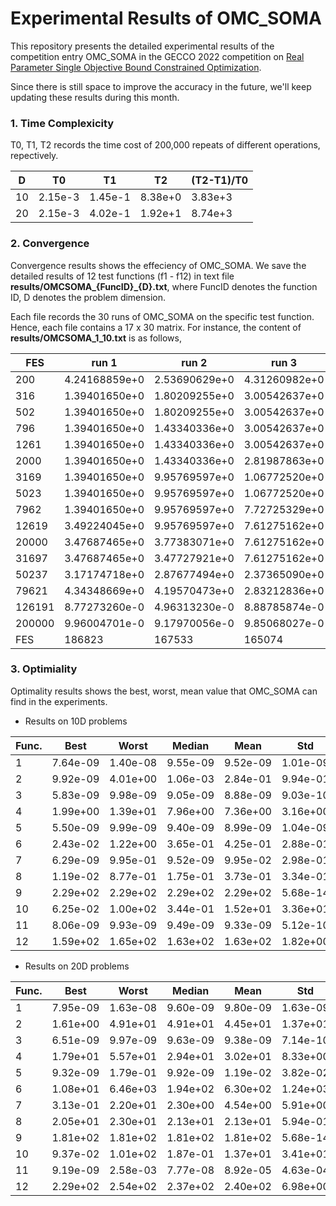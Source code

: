# Experimental Results of OMC_SOMA
This repository presents the detailed experimental results of the competition entry OMC_SOMA in the GECCO 2022 competition on [Real Parameter Single Objective Bound Constrained Optimization](https://www3.ntu.edu.sg/home/epnsugan/index_files/CEC2022/CEC2022.htm).

Since there is still space to improve the accuracy in the future, we'll keep updating these results during this month.

### 1. Time Complexicity

T0, T1, T2 records the time cost of 200,000 repeats of different operations, repectively.

|D|T0|T1|T2|(T2-T1)/T0|
|--|--|--|--|--|
|10 | 2.15e-3 | 1.45e-1 | 8.38e+0 | 3.83e+3 |
|20 | 2.15e-3 | 4.02e-1 | 1.92e+1 | 8.74e+3 |


### 2. Convergence

Convergence results shows the effeciency of OMC_SOMA.
We save the detailed results of 12 test functions (f1 - f12) in text file **results/OMCSOMA_{FuncID}\_{D}.txt**, where FuncID denotes the function ID, D denotes the problem dimension. 

Each file records the 30 runs of OMC_SOMA on the specific test function. 
Hence, each file contains a 17 x 30 matrix.
For instance, the content of **results/OMCSOMA_1_10.txt** is as follows,

| FES |run 1 | run 2 | run 3 | run 4 | run 5 | run 6 | run 7 | run 8 | run 9 | run 10 | run 11 | run 12 | run 13 | run 14 | run 15 | run 16 | run 17 | run 18 | run 19 | run 20 | run 21 | run 22 | run 23 | run 24 | run 25 | run 26 | run 27 | run 28 | run 29 | run 30 | 
| -- |-- | -- | -- | -- | -- | -- | -- | -- | -- | -- | -- | -- | -- | -- | -- | -- | -- | -- | -- | -- | -- | -- | -- | -- | -- | -- | -- | -- | -- | -- | 
| 200 | 4.24168859e+0 | 2.53690629e+0 | 4.31260982e+0 | 2.99693111e+0 | 3.90403447e+0 | 4.76527209e+0 | 4.61081896e+0 | 5.06646458e+0 | 2.04707095e+0 | 5.28015118e+0 | 4.37211525e+0 | 2.38741425e+0 | 3.17536145e+0 | 4.45672747e+0 | 3.43120290e+0 | 3.42194395e+0 | 3.94933605e+0 | 4.66325141e+0 | 3.80494630e+0 | 3.76720183e+0 | 2.33467869e+0 | 2.15662163e+0 | 4.05738689e+0 | 2.82879285e+0 | 2.29424831e+0 | 5.63304762e+0 | 4.91082209e+0 | 1.64424487e+0 | 3.40083248e+0 | 5.06623830e+0 | 
| 316 | 1.39401650e+0 | 1.80209255e+0 | 3.00542637e+0 | 2.99693111e+0 | 1.47447491e+0 | 2.30847366e+0 | 4.61081896e+0 | 1.92510324e+0 | 2.04707095e+0 | 3.42719900e+0 | 4.37211525e+0 | 2.12065592e+0 | 3.17536145e+0 | 3.44283699e+0 | 1.10623122e+0 | 2.87338539e+0 | 2.73263782e+0 | 2.07009026e+0 | 2.04423591e+0 | 2.76851524e+0 | 2.33467869e+0 | 2.15662163e+0 | 4.05738689e+0 | 2.39321161e+0 | 1.71027123e+0 | 3.03601632e+0 | 2.37273083e+0 | 1.64424487e+0 | 3.40083248e+0 | 3.29777513e+0 | 
| 502 | 1.39401650e+0 | 1.80209255e+0 | 3.00542637e+0 | 2.92789196e+0 | 1.47447491e+0 | 2.30847366e+0 | 4.61081896e+0 | 1.39759542e+0 | 2.04707095e+0 | 2.85241679e+0 | 4.37211525e+0 | 2.12065592e+0 | 3.17536145e+0 | 2.72510919e+0 | 1.10623122e+0 | 2.87338539e+0 | 2.73263782e+0 | 2.07009026e+0 | 2.04423591e+0 | 2.76851524e+0 | 2.33467869e+0 | 2.15662163e+0 | 2.52024225e+0 | 2.04637216e+0 | 1.71027123e+0 | 3.03601632e+0 | 2.21912786e+0 | 1.64424487e+0 | 2.24907431e+0 | 3.29777513e+0 | 
| 796 |1.39401650e+0 | 1.43340336e+0 | 3.00542637e+0 | 2.07665767e+0 | 1.47447491e+0 | 1.82203692e+0 | 3.52759443e+0 | 1.39759542e+0 | 2.04707095e+0 | 2.85241679e+0 | 2.62108897e+0 | 2.02914661e+0 | 3.00932678e+0 | 2.19337710e+0 | 1.10623122e+0 | 2.32440093e+0 | 2.73263782e+0 | 2.07009026e+0 | 2.04423591e+0 | 2.76851524e+0 | 2.33467869e+0 | 2.01832050e+0 | 2.52024225e+0 | 2.04637216e+0 | 1.71027123e+0 | 2.71521599e+0 | 2.21912786e+0 | 1.64424487e+0 | 2.24907431e+0 | 3.06466452e+0 | 
| 1261 |1.39401650e+0 | 1.43340336e+0 | 3.00542637e+0 | 1.83506773e+0 | 1.47447491e+0 | 1.82203692e+0 | 3.52759443e+0 | 1.39759542e+0 | 2.04707095e+0 | 2.85241679e+0 | 2.62108897e+0 | 2.02914661e+0 | 3.00932678e+0 | 2.19337710e+0 | 1.10623122e+0 | 2.29283833e+0 | 2.58012236e+0 | 2.07009026e+0 | 2.04423591e+0 | 5.55155165e+0 | 2.33467869e+0 | 1.55246542e+0 | 2.52024225e+0 | 1.87190499e+0 | 1.71027123e+0 | 2.71521599e+0 | 2.21912786e+0 | 1.64424487e+0 | 2.24907431e+0 | 1.86925945e+0 | 
| 2000 |1.39401650e+0 | 1.43340336e+0 | 2.81987863e+0 | 1.83506773e+0 | 1.12346210e+0 | 1.82203692e+0 | 3.52759443e+0 | 1.39759542e+0 | 2.04707095e+0 | 2.32442077e+0 | 2.42983062e+0 | 1.44200392e+0 | 2.84027504e+0 | 2.19337710e+0 | 1.10623122e+0 | 2.24392716e+0 | 2.58012236e+0 | 1.79499030e+0 | 1.55926447e+0 | 5.55155165e+0 | 2.30908108e+0 | 1.55246542e+0 | 2.15035487e+0 | 1.79205322e+0 | 1.53585315e+0 | 2.35737900e+0 | 1.27631242e+0 | 1.64424487e+0 | 1.96894420e+0 | 1.86371717e+0 | 
| 3169 | 1.39401650e+0 | 9.95769597e+0 | 1.06772520e+0 | 1.83506773e+0 | 1.12346210e+0 | 1.82203692e+0 | 2.54261293e+0 | 1.32961857e+0 | 1.62386334e+0 | 1.46401887e+0 | 1.95101199e+0 | 1.44200392e+0 | 2.64378396e+0 | 1.69482420e+0 | 1.10623122e+0 | 1.96130200e+0 | 1.89230558e+0 | 5.27534462e+0 | 1.55926447e+0 | 5.55155165e+0 | 1.65281563e+0 | 1.52114528e+0 | 1.87863684e+0 | 9.11244935e+0 | 1.11555933e+0 | 2.00447568e+0 | 1.27631242e+0 | 1.64424487e+0 | 1.48724070e+0 | 1.17250249e+0 | 
| 5023 | 1.39401650e+0 | 9.95769597e+0 | 1.06772520e+0 | 1.83506773e+0 | 1.12346210e+0 | 1.82203692e+0 | 1.50850597e+0 | 1.32961857e+0 | 7.18176631e+0 | 1.46401887e+0 | 1.86688995e+0 | 1.34906530e+0 | 4.98588991e+0 | 1.43329802e+0 | 1.10623122e+0 | 8.20384489e+0 | 1.40324971e+0 | 5.27534462e+0 | 6.95725756e+0 | 5.55155165e+0 | 1.06480974e+0 | 1.52114528e+0 | 1.84923153e+0 | 9.11244935e+0 | 1.11555933e+0 | 1.13052119e+0 | 1.27631242e+0 | 1.59402794e+0 | 1.21677023e+0 | 1.17250249e+0 | 
| 7962 |1.39401650e+0 | 9.95769597e+0 | 7.72725329e+0 | 1.19463988e+0 | 1.12346210e+0 | 1.60229377e+0 | 1.00940690e+0 | 1.32961857e+0 | 7.18176631e+0 | 1.41723219e+0 | 7.84465189e+0 | 1.34906530e+0 | 4.98588991e+0 | 1.31928368e+0 | 8.99245381e+0 | 8.20384489e+0 | 1.02075858e+0 | 5.27534462e+0 | 6.95725756e+0 | 5.55155165e+0 | 1.06480974e+0 | 9.68869854e+0 | 1.84923153e+0 | 9.11244935e+0 | 1.08788887e+0 | 1.00789316e+0 | 1.23760087e+0 | 1.51447760e+0 | 1.17313368e+0 | 8.16876298e+0 | 
| 12619 |3.49224045e+0 | 9.95769597e+0 | 7.61275162e+0 | 8.50695548e+0 | 6.84013468e+0 | 1.60229377e+0 | 1.00940690e+0 | 1.12269434e+0 | 7.18176631e+0 | 1.40867009e+0 | 7.84465189e+0 | 9.92342578e+0 | 4.98588991e+0 | 1.22371247e+0 | 5.16221676e+0 | 8.20384489e+0 | 1.02075858e+0 | 5.27534462e+0 | 6.72574510e+0 | 5.55155165e+0 | 6.94228985e+0 | 9.68869854e+0 | 1.23651959e+0 | 9.11244935e+0 | 1.08788887e+0 | 1.00789316e+0 | 1.21100829e+0 | 1.34177302e+0 | 1.15706699e+0 | 8.16876298e+0 | 
| 20000 | 3.47687465e+0 | 3.77383071e+0 | 7.61275162e+0 | 7.80245819e+0 | 6.18329801e+0 | 1.60229377e+0 | 1.00940690e+0 | 1.11356732e+0 | 7.00084654e+0 | 1.39987775e+0 | 4.91005394e+0 | 3.38113095e+0 | 4.98588991e+0 | 1.22371247e+0 | 3.94934491e+0 | 7.33124165e+0 | 1.02075858e+0 | 3.49639011e+0 | 6.72574510e+0 | 5.55155165e+0 | 4.50826392e+0 | 5.22420340e+0 | 9.18688510e+0 | 9.11244935e+0 | 1.07573259e+0 | 4.84819798e+0 | 8.53074886e+0 | 1.03148833e+0 | 1.07160543e+0 | 8.16876298e+0 | 
| 31697 | 3.47687465e+0 | 3.47727921e+0 | 7.61275162e+0 | 5.09842919e+0 | 5.00909594e+0 | 1.24712925e+0 | 6.61195277e+0 | 8.08401717e+0 | 5.24043571e+0 | 4.91759069e+0 | 4.76136249e+0 | 3.38113095e+0 | 4.89935806e+0 | 2.66257553e+0 | 2.26078074e+0 | 5.62513579e+0 | 5.16724744e+0 | 3.49639011e+0 | 3.83734248e+0 | 5.04723354e+0 | 4.10019493e+0 | 5.22420340e+0 | 7.39811991e+0 | 5.50440023e+0 | 6.95258916e+0 | 4.84819798e+0 | 5.62948686e+0 | 6.75189271e+0 | 6.66696811e+0 | 1.92763914e+0 | 
| 50237 | 3.17174718e+0 | 2.87677494e+0 | 2.37365090e+0 | 2.21903383e+0 | 2.50654334e+0 | 3.55455096e+0 | 2.48611174e+0 | 4.23339092e+0 | 8.04771120e+0 | 5.44658270e+0 | 2.49686590e+0 | 1.94887678e+0 | 2.00351991e+0 | 1.23141686e+0 | 1.73672356e+0 | 2.15446991e+0 | 3.17796427e+0 | 2.01947896e+0 | 1.41360127e+0 | 2.95536099e+0 | 3.08011626e+0 | 2.08516368e+0 | 1.95992136e+0 | 2.32028161e+0 | 3.66822784e+0 | 3.37164097e+0 | 1.45676701e+0 | 2.21485523e+0 | 4.61195780e+0 | 4.19377438e+0 | 
| 79621 |4.34348669e+0 | 4.19570473e+0 | 2.83212836e+0 | 1.22384305e+0 | 1.36735339e+0 | 3.92080212e+0 | 3.56384905e+0 | 1.99787806e+0 | 1.68518646e+0 | 3.99250497e+0 | 5.37778265e+0 | 4.75574686e+0 | 1.40802136e+0 | 2.38711109e+0 | 1.42702188e+0 | 1.31016527e+0 | 6.95586330e+0 | 4.22860342e+0 | 8.21349485e+0 | 3.77914559e+0 | 3.19168330e+0 | 4.70040624e+0 | 2.95203041e+0 | 1.04165790e+0 | 2.60913425e+0 | 3.73170193e+0 | 1.87613159e+0 | 3.63124166e+0 | 2.20571095e+0 | 4.36851639e+0 | 
| 126191 | 8.77273260e-0 | 4.96313230e-0 | 8.88785874e-0 | 1.02925940e-0 | 4.18221212e-0 | 2.78550269e-0 | 5.68290829e-0 | 3.56657331e-0 | 1.51131211e-0 | 1.54598682e-0 | 2.35538382e-0 | 4.56520675e-0 | 3.65250267e-0 | 5.20432675e-0 | 5.67605333e-0 | 8.22302434e-0 | 3.07473989e-0 | 2.73699093e-0 | 9.57564987e-0 | 8.58450404e-0 | 1.02410428e-0 | 1.60498001e-0 | 6.90201812e-0 | 6.17674071e-0 | 1.45615682e-0 | 2.41055697e-0 | 8.34977046e-0 | 7.89237381e-0 | 3.33714022e-0 | 4.89175111e-0 | 
| 200000 | 9.96004701e-0 | 9.17970056e-0 | 9.85068027e-0 | 9.81765425e-0 | 7.64379138e-0 | 9.62711511e-0 | 9.95868277e-0 | 9.32652711e-0 | 9.84152848e-0 | 9.98886662e-0 | 1.40045699e-0 | 8.33193781e-0 | 9.49654577e-0 | 9.21033916e-0 | 9.10733888e-0 | 8.34893399e-0 | 9.14485554e-0 | 9.84618964e-0 | 9.68907443e-0 | 9.82333859e-0 | 9.58027613e-0 | 9.84107373e-0 | 8.61876970e-0 | 8.37297875e-0 | 9.06567266e-0 | 9.52894652e-0 | 9.39678557e-0 | 9.35489197e-0 | 9.83533255e-0 | 9.84590542e-0 | 
|FES|186823 | 167533 | 165074 | 158134 | 161087 | 178824 | 171072 | 167612 | 179445 | 170484 | 200000 | 185504 | 171647 | 168446 | 163274 | 177940 | 175923 | 187565 | 186587 | 189028 | 192714 | 170370 | 191766 | 180860 | 169230 | 179651 | 158604 | 180173 | 179119 | 170679 | 


### 3. Optimiality

Optimality results shows the best, worst, mean value that OMC_SOMA can find in the experiments.

- Results on 10D problems

|Func.| Best | Worst | Median | Mean | Std |
|--|--|--|--|--|--|
| 1 | 7.64e-09 | 1.40e-08 | 9.55e-09 | 9.52e-09 | 1.01e-09 |
| 2 | 9.92e-09 | 4.01e+00 | 1.06e-03 | 2.84e-01 | 9.94e-01 |
| 3 | 5.83e-09 | 9.98e-09 | 9.05e-09 | 8.88e-09 | 9.03e-10 |
| 4 | 1.99e+00 | 1.39e+01 | 7.96e+00 | 7.36e+00 | 3.16e+00 |
| 5 | 5.50e-09 | 9.99e-09 | 9.40e-09 | 8.99e-09 | 1.04e-09 |
| 6 | 2.43e-02 | 1.22e+00 | 3.65e-01 | 4.25e-01 | 2.88e-01 |
| 7 | 6.29e-09 | 9.95e-01 | 9.52e-09 | 9.95e-02 | 2.98e-01 |
| 8 | 1.19e-02 | 8.77e-01 | 1.75e-01 | 3.73e-01 | 3.34e-01 |
| 9 | 2.29e+02 | 2.29e+02 | 2.29e+02 | 2.29e+02 | 5.68e-14 |
| 10 | 6.25e-02 | 1.00e+02 | 3.44e-01 | 1.52e+01 | 3.36e+01 |
| 11 | 8.06e-09 | 9.93e-09 | 9.49e-09 | 9.33e-09 | 5.12e-10 |
| 12 | 1.59e+02 | 1.65e+02 | 1.63e+02 | 1.63e+02 | 1.82e+00 |

- Results on 20D problems

|Func.| Best | Worst | Median | Mean | Std |
|--|--|--|--|--|--|
| 1 | 7.95e-09 | 1.63e-08 | 9.60e-09 | 9.80e-09 | 1.63e-09 |
| 2 | 1.61e+00 | 4.91e+01 | 4.91e+01 | 4.45e+01 | 1.37e+01 |
| 3 | 6.51e-09 | 9.97e-09 | 9.63e-09 | 9.38e-09 | 7.14e-10 |
| 4 | 1.79e+01 | 5.57e+01 | 2.94e+01 | 3.02e+01 | 8.33e+00 |
| 5 | 9.32e-09 | 1.79e-01 | 9.92e-09 | 1.19e-02 | 3.82e-02 |
| 6 | 1.08e+01 | 6.46e+03 | 1.94e+02 | 6.30e+02 | 1.24e+03 |
| 7 | 3.13e-01 | 2.20e+01 | 2.30e+00 | 4.54e+00 | 5.91e+00 |
| 8 | 2.05e+01 | 2.30e+01 | 2.13e+01 | 2.13e+01 | 5.94e-01 |
| 9 | 1.81e+02 | 1.81e+02 | 1.81e+02 | 1.81e+02 | 5.68e-14 |
| 10 | 9.37e-02 | 1.01e+02 | 1.87e-01 | 1.37e+01 | 3.41e+01 |
| 11 | 9.19e-09 | 2.58e-03 | 7.77e-08 | 8.92e-05 | 4.63e-04 |
| 12 | 2.29e+02 | 2.54e+02 | 2.37e+02 | 2.40e+02 | 6.98e+00 |


